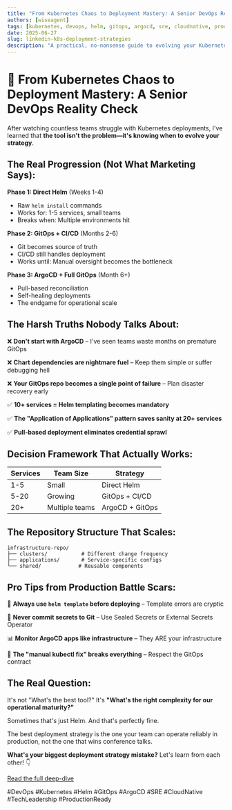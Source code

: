 ```yaml
---
title: "From Kubernetes Chaos to Deployment Mastery: A Senior DevOps Reality Check"
authors: [wiseagent]
tags: [kubernetes, devops, helm, gitops, argocd, sre, cloudnative, production, leadership]
date: 2025-06-27
slug: linkedin-k8s-deployment-strategies
description: "A practical, no-nonsense guide to evolving your Kubernetes deployment strategy—from Helm to GitOps to ArgoCD—based on real-world DevOps experience."
---
```


# 🎯 From Kubernetes Chaos to Deployment Mastery: A Senior DevOps Reality Check

After watching countless teams struggle with Kubernetes deployments, I've learned that **the tool isn't the problem—it's knowing when to evolve your strategy**.

## The Real Progression (Not What Marketing Says):

**Phase 1: Direct Helm** (Weeks 1-4)
- Raw `helm install` commands
- Works for: 1-5 services, small teams
- Breaks when: Multiple environments hit
<!--truncate-->
**Phase 2: GitOps + CI/CD** (Months 2-6) 
- Git becomes source of truth
- CI/CD still handles deployment
- Works until: Manual oversight becomes the bottleneck

**Phase 3: ArgoCD + Full GitOps** (Month 6+)
- Pull-based reconciliation
- Self-healing deployments
- The endgame for operational scale

## The Harsh Truths Nobody Talks About:

❌ **Don't start with ArgoCD** – I've seen teams waste months on premature GitOps

❌ **Chart dependencies are nightmare fuel** – Keep them simple or suffer debugging hell

❌ **Your GitOps repo becomes a single point of failure** – Plan disaster recovery early

✅ **10+ services = Helm templating becomes mandatory**

✅ **The "Application of Applications" pattern saves sanity at 20+ services**

✅ **Pull-based deployment eliminates credential sprawl**

## Decision Framework That Actually Works:

| Services | Team Size | Strategy |
|----------|-----------|----------|
| 1-5 | Small | Direct Helm |
| 5-20 | Growing | GitOps + CI/CD |
| 20+ | Multiple teams | ArgoCD + GitOps |

## The Repository Structure That Scales:
```
infrastructure-repo/
├── clusters/           # Different change frequency
├── applications/       # Service-specific configs  
└── shared/            # Reusable components
```

## Pro Tips from Production Battle Scars:

🔧 **Always use `helm template` before deploying** – Template errors are cryptic

🔐 **Never commit secrets to Git** – Use Sealed Secrets or External Secrets Operator

📊 **Monitor ArgoCD apps like infrastructure** – They ARE your infrastructure

🚨 **The "manual kubectl fix" breaks everything** – Respect the GitOps contract

## The Real Question:
It's not "What's the best tool?" It's **"What's the right complexity for our operational maturity?"**

Sometimes that's just Helm. And that's perfectly fine.

The best deployment strategy is the one your team can operate reliably in production, not the one that wins conference talks.

**What's your biggest deployment strategy mistake?** Let's learn from each other! 👇

[Read the full deep-dive](https://wiseagent.github.io/blogs/docs/TechSavvy/kubernetes/deployment-strategies)

 #DevOps #Kubernetes #Helm #GitOps #ArgoCD #SRE #CloudNative #TechLeadership #ProductionReady